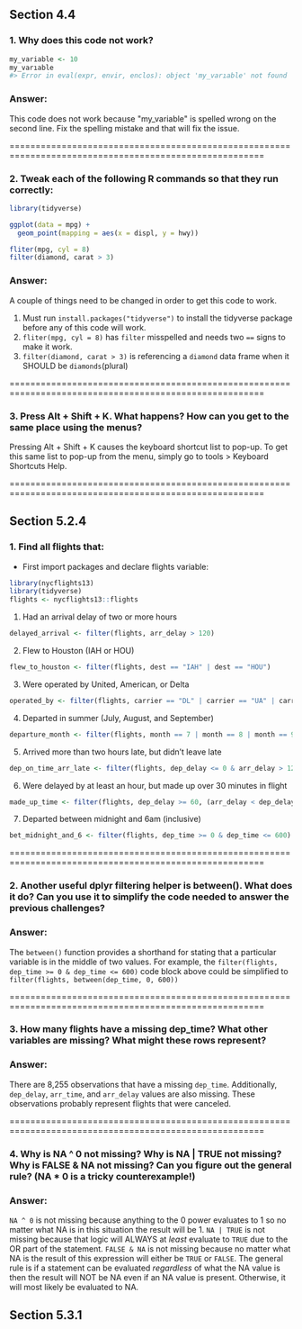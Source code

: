 ## Section 4.4

### 1. Why does this code not work?

```r
my_variable <- 10
my_varıable
#> Error in eval(expr, envir, enclos): object 'my_varıable' not found
```

### Answer:
This code does not work because "my_variable" is spelled wrong on the second line. Fix the spelling mistake and that will fix the issue. 

=======================================================================================================

### 2. Tweak each of the following R commands so that they run correctly:
```r
library(tidyverse)

ggplot(data = mpg) + 
  geom_point(mapping = aes(x = displ, y = hwy))

fliter(mpg, cyl = 8)
filter(diamond, carat > 3)
```

### Answer:
A couple of things need to be changed in order to get this code to work. 
1. Must run `install.packages("tidyverse")` to install the tidyverse package before any of this code will work.
2. `fliter(mpg, cyl = 8)` has `filter` misspelled and needs two `==` signs to make it work.
3. `filter(diamond, carat > 3)` is referencing  a `diamond` data frame when it SHOULD be `diamonds`(plural)

=======================================================================================================

### 3. Press Alt + Shift + K. What happens? How can you get to the same place using the menus?
Pressing Alt + Shift + K causes the keyboard shortcut list to pop-up. To get this same list to pop-up from the menu, simply go to tools > Keyboard Shortcuts Help. 

=======================================================================================================

## Section 5.2.4

### 1. Find all flights that:
* First import packages and declare flights variable:
```r
library(nycflights13)
library(tidyverse)
flights <- nycflights13::flights
```

1. Had an arrival delay of two or more hours
```r
delayed_arrival <- filter(flights, arr_delay > 120)
```

2. Flew to Houston (IAH or HOU)
```r
flew_to_houston <- filter(flights, dest == "IAH" | dest == "HOU")
```

3. Were operated by United, American, or Delta
```r
operated_by <- filter(flights, carrier == "DL" | carrier == "UA" | carrier == "AA")
```

4. Departed in summer (July, August, and September)
```r
departure_month <- filter(flights, month == 7 | month == 8 | month == 9)
```

5. Arrived more than two hours late, but didn’t leave late
```r
dep_on_time_arr_late <- filter(flights, dep_delay <= 0 & arr_delay > 120)
```

6. Were delayed by at least an hour, but made up over 30 minutes in flight
```r
made_up_time <- filter(flights, dep_delay >= 60, (arr_delay < dep_delay & (dep_delay - arr_delay) > 30))
```

7. Departed between midnight and 6am (inclusive)
```r
bet_midnight_and_6 <- filter(flights, dep_time >= 0 & dep_time <= 600)
```

=======================================================================================================

### 2. Another useful dplyr filtering helper is between(). What does it do? Can you use it to simplify the code needed to answer the previous challenges?

### Answer:
The `between()` function provides a shorthand for stating that a particular variable is in the middle of two values. For example, the `filter(flights, dep_time >= 0 & dep_time <= 600)` code block above could be simplified to `filter(flights, between(dep_time, 0, 600))`

=======================================================================================================

### 3. How many flights have a missing dep_time? What other variables are missing? What might these rows represent?

### Answer:
There are 8,255 observations that have a missing `dep_time`. Additionally, `dep_delay`, `arr_time`, and `arr_delay` values are also missing. These observations probably represent flights that were canceled.

=======================================================================================================

### 4. Why is NA ^ 0 not missing? Why is NA | TRUE not missing? Why is FALSE & NA not missing? Can you figure out the general rule? (NA * 0 is a tricky counterexample!)

### Answer:
`NA ^ 0` is not missing because anything to the 0 power evaluates to 1 so no matter what NA is in this situation the result will be 1. `NA | TRUE` is not missing because that logic will ALWAYS at _least_ evaluate to `TRUE` due to the OR part of the statement. `FALSE & NA` is not missing because no matter what NA is the result of this expression will either be `TRUE` or `FALSE`. The general rule is if a statement can be evaluated _regardless_ of what the NA value is then the result will NOT be NA even if an NA value is present. Otherwise, it will most likely be evaluated to NA.

## Section 5.3.1